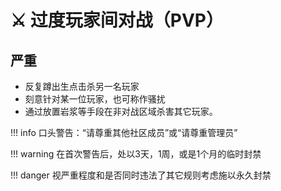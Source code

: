# ⚔ 过度玩家间对战（PVP）

## **严重**

* 反复蹲出生点击杀另一名玩家
* 刻意针对某一位玩家，也可称作骚扰
* 通过放置岩浆等手段在非对战区域杀害其它玩家。

!!! info 口头警告：“请尊重其他社区成员”或“请尊重管理员”


!!! warning 在首次警告后，处以3天，1周，或是1个月的临时封禁


!!! danger 视严重程度和是否同时违法了其它规则考虑施以永久封禁
